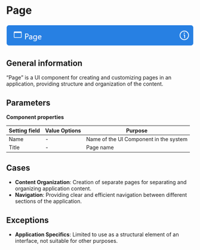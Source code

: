 # Page

![](../../assets/images/app-development/page.png)

## General information
“Page” is a UI component for creating and customizing pages in an application, providing structure and organization of the content.

## Parameters
**Component properties**

| Setting field | Value Options | Purpose |
| --- | --- | --- |
| Name | - | Name of the UI Component in the system |
| Title | - | Page name |

## Cases
- **Content Organization**: Creation of separate pages for separating and organizing application content.
- **Navigation**: Providing clear and efficient navigation between different sections of the application.

## Exceptions
- **Application Specifics**: Limited to use as a structural element of an interface, not suitable for other purposes.
